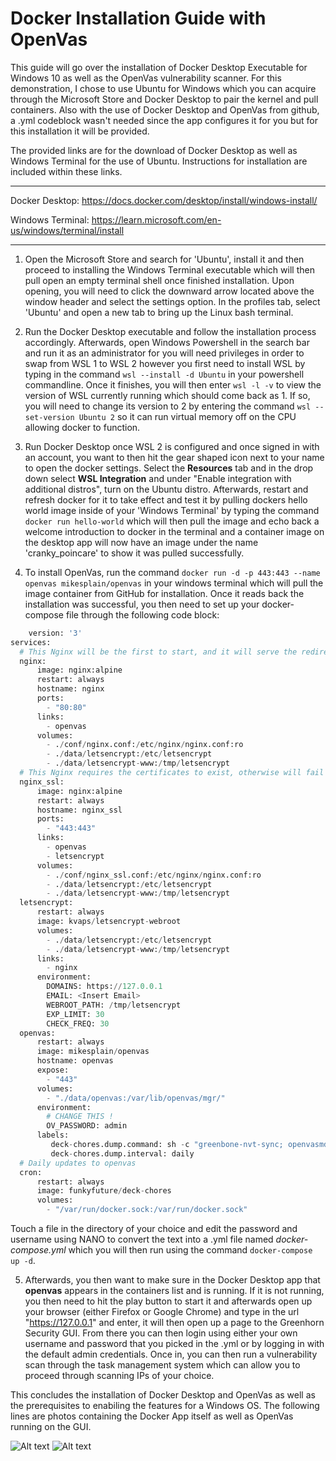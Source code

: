 # Docker Installation Guide with OpenVas
This guide will go over the installation of Docker Desktop Executable for Windows 10 as well as the OpenVas vulnerability scanner. For this demonstration, I chose to use Ubuntu for Windows which you can acquire through the Microsoft Store and Docker Desktop to pair the kernel and pull containers. Also with the use of Docker Desktop and OpenVas from github, a .yml codeblock wasn't needed since the app configures it for you but for this installation it will be provided.

The provided links are for the download of Docker Desktop as well as Windows Terminal for the use of Ubuntu. Instructions for installation are included within these links.
_________________________
Docker Desktop: https://docs.docker.com/desktop/install/windows-install/

Windows Terminal: https://learn.microsoft.com/en-us/windows/terminal/install
_________________________

1. Open the Microsoft Store and search for 'Ubuntu', install it and then proceed to installing the Windows Terminal executable which will then pull open an empty terminal shell once finished installation. Upon opening, you will need to click the downward arrow located above the window header and select the settings option. In the profiles tab, select 'Ubuntu' and open a new tab to bring up the Linux bash terminal.

2. Run the Docker Desktop executable and follow the installation process accordingly. Afterwards, open Windows Powershell in the search bar and run it as an administrator for you will need privileges in order to swap from WSL 1 to WSL 2 however you first need to install WSL by typing in the command `wsl --install -d Ubuntu` in your powershell commandline. Once it finishes, you will then enter `wsl -l -v` to view the version of WSL currently running which should come back as 1. If so, you will need to change its version to 2 by entering the command `wsl --set-version Ubuntu 2` so it can run virtual memory off on the CPU allowing docker to function.

3. Run Docker Desktop once WSL 2 is configured and once signed in with an account, you want to then hit the gear shaped icon next to your name to open the docker settings. Select the **Resources** tab and in the drop down select **WSL Integration** and under "Enable integration with additional distros", turn on the Ubuntu distro. Afterwards, restart and refresh docker for it to take effect and test it by pulling dockers hello world image inside of your 'Windows Terminal' by typing the command `docker run hello-world` which will then pull the image and echo back a welcome introduction to docker in the terminal and a container image on the desktop app will now have an image under the name 'cranky_poincare' to show it was pulled successfully.

4. To install OpenVas, run the command `docker run -d -p 443:443 --name openvas mikesplain/openvas` in your windows terminal which will pull the image container from GitHub for installation. Once it reads back the installation was successful, you then need to set up your docker-compose file through the following code block:
```python
    version: '3'
services:
  # This Nginx will be the first to start, and it will serve the redirect as well as ACME verification
  nginx:
      image: nginx:alpine
      restart: always
      hostname: nginx
      ports:
        - "80:80"
      links:
        - openvas
      volumes:
        - ./conf/nginx.conf:/etc/nginx/nginx.conf:ro
        - ./data/letsencrypt:/etc/letsencrypt
        - ./data/letsencrypt-www:/tmp/letsencrypt
  # This Nginx requires the certificates to exist, otherwise will fail
  nginx_ssl:
      image: nginx:alpine
      restart: always
      hostname: nginx_ssl
      ports:
        - "443:443"
      links:
        - openvas
        - letsencrypt
      volumes:
        - ./conf/nginx_ssl.conf:/etc/nginx/nginx.conf:ro
        - ./data/letsencrypt:/etc/letsencrypt
        - ./data/letsencrypt-www:/tmp/letsencrypt
  letsencrypt:
      restart: always
      image: kvaps/letsencrypt-webroot
      volumes:
        - ./data/letsencrypt:/etc/letsencrypt
        - ./data/letsencrypt-www:/tmp/letsencrypt
      links:
        - nginx
      environment:
        DOMAINS: https://127.0.0.1
        EMAIL: <Insert Email>
        WEBROOT_PATH: /tmp/letsencrypt
        EXP_LIMIT: 30
        CHECK_FREQ: 30
  openvas:
      restart: always
      image: mikesplain/openvas
      hostname: openvas
      expose:
        - "443"
      volumes:
        - "./data/openvas:/var/lib/openvas/mgr/"
      environment:
        # CHANGE THIS !
        OV_PASSWORD: admin
      labels:
         deck-chores.dump.command: sh -c "greenbone-nvt-sync; openvasmd --rebuild --progress"
         deck-chores.dump.interval: daily
  # Daily updates to openvas
  cron:
      restart: always
      image: funkyfuture/deck-chores
      volumes:
        - "/var/run/docker.sock:/var/run/docker.sock"

```
Touch a file in the directory of your choice and edit the password and username using NANO to convert the text into a .yml file named *docker-compose.yml* which you will then run using the command `docker-compose up -d`.

5. Afterwards, you then want to make sure in the Docker Desktop app that **openvas** appears in the containers list and is running. If it is not running, you then need to hit the play button to start it and afterwards open up your browser (either Firefox or Google Chrome) and type in the url "https://127.0.0.1" and enter, it will then open up a page to the Greenhorn Security GUI. From there you can then login using either your own username and password that you picked in the .yml or by logging in with the default admin credentials. Once in, you can then run a vulnerability scan through the task management system which can allow you to proceed through scanning IPs of your choice.
   
This concludes the installation of Docker Desktop and OpenVas as well as the prerequisites to enabiling the features for a Windows OS. The following lines are photos containing the Docker App itself as well as OpenVas running on the GUI.

![Alt text](docker-readme-openvas/ProofconceptDocker1.jpg "OpenVas Vulnerability Scan")
![Alt text](docker-readme-openvas/ProofconceptDocker2.jpg "OpenVas Vulnerability Scan")

